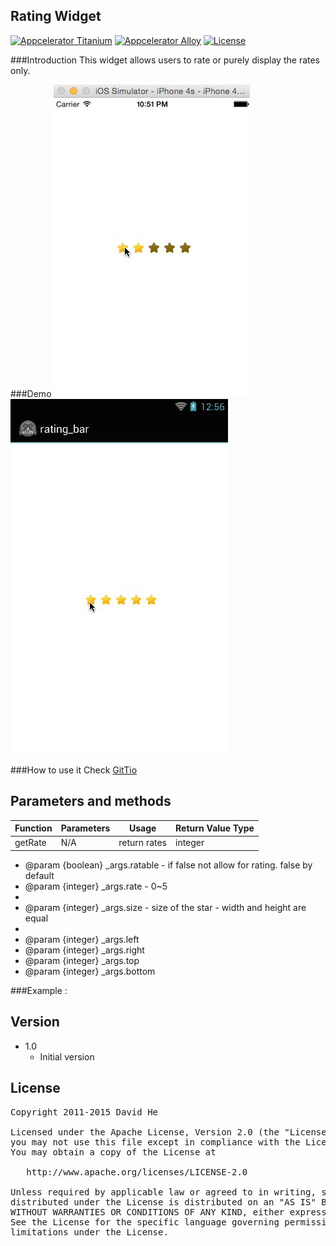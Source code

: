## Rating Widget

[![Appcelerator
Titanium](http://www-static.appcelerator.com/badges/titanium-git-badge-sq.png)](http://appcelerator.com/titanium/)
[![Appcelerator
Alloy](http://www-static.appcelerator.com/badges/alloy-git-badge-sq.png)](http://appcelerator.com/alloy/)
[![License](http://img.shields.io/badge/license-Apache%202.0-blue.svg?style=flat)](http://choosealicense.com/licenses/apache-2.0/)

###Introduction
This widget allows users to rate or purely display the rates only.

###Demo
![iOS Gif Demo](demos/ios_demo.gif) 
![Android Gif Demo](demos/android_demo.gif)


###How to use it
Check [GitTio](http://gitt.io/)

## Parameters and methods


| Function   | Parameters | Usage | Return Value Type |
| ---------- | ---------- | ----- | ----------------- |
| getRate    |    N/A     | return rates      |    integer        |

 * @param {boolean} _args.ratable - if false not allow for rating. false by default
 * @param {integer} _args.rate - 0~5
 *
 * @param {integer} _args.size - size of the star - width and height are equal
 *
 * @param {integer} _args.left
 * @param {integer} _args.right
 * @param {integer} _args.top
 * @param {integer} _args.bottom
 

###Example :
	<Alloy>
		  <Window class="container">
		  	<Widget src="com.tourist.components.rating" ratable=true id="rating" rate="3" size=25 left=15 top=30 />
		  </Window>
	</Alloy>
	
  

## Version
* 1.0
  * Initial version

## License

<pre>
Copyright 2011-2015 David He

Licensed under the Apache License, Version 2.0 (the "License");
you may not use this file except in compliance with the License.
You may obtain a copy of the License at

   http://www.apache.org/licenses/LICENSE-2.0

Unless required by applicable law or agreed to in writing, software
distributed under the License is distributed on an "AS IS" BASIS,
WITHOUT WARRANTIES OR CONDITIONS OF ANY KIND, either express or implied.
See the License for the specific language governing permissions and
limitations under the License.
</pre>
